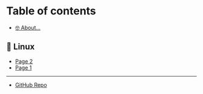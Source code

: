 # Table of contents

* [🤓 About...](README.md)

## 🐧 Linux

* [Page 2](linux/page-2.md)
* [Page 1](linux/page-1.md)

***

* [GitHub Repo](https://github.com/Nora-Analytics/tech-notes)
